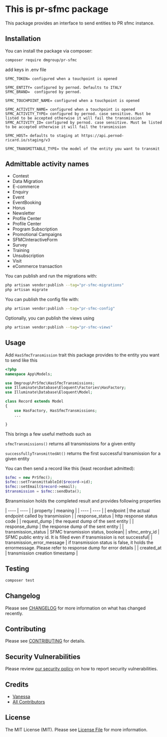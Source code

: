 # This is pr-sfmc package

This package provides an interface to send entities to PR sfmc instance.


## Installation

You can install the package via composer:

```bash
composer require dmgroup/pr-sfmc
```

add keys in .env file 

```
SFMC_TOKEN= configured when a touchpoint is opened

SFMC_ENTITY= configured by pernod. Defaults to ITALY
SFMC_BRAND=  configured by pernod. 

SFMC_TOUCHPOINT_NAME= configured when a touchpoint is opened

SFMC_ACTIVITY_NAME= configured when a touchpoint is opened
SFMC_ACTIVITY_TYPE= configured by pernod. case sensitive. Must be listed to be accepted otherwise it will fail the transmission
SFMC_ACTIVITY_ID= configured by pernod. case sensitive. Must be listed to be accepted otherwise it will fail the transmission

SFMC_HOST= defaults to staging at https://api.pernod-ricard.io/staging/v3

SFMC_TRANSMITTABLE_TYPE= the model of the entity you want to transmit
```

## Admittable activity names

- Contest
- Data Migration
- E-commerce
- Enquiry
- Event
- EventBooking
- Horus
- Newsletter
- Profile Center
- Profile Center
- Program Subscription
- Promotional Campaigns
- SFMCInteractiveForm
- Survey
- Training
- Unsubscription
- Visit
- eCommerce transaction

You can publish and run the migrations with:

```bash
php artisan vendor:publish --tag="pr-sfmc-migrations"
php artisan migrate
```

You can publish the config file with:

```bash
php artisan vendor:publish --tag="pr-sfmc-config"
```

Optionally, you can publish the views using

```bash
php artisan vendor:publish --tag="pr-sfmc-views"
```

## Usage

Add `HasSfmcTransmission` trait this package provides to the entity you want to send like this

```php
<?php
namespace App\Models;

use Dmgroup\PrSfmc\HasSfmcTransmissions;
use Illuminate\Database\Eloquent\Factories\HasFactory;
use Illuminate\Database\Eloquent\Model;

class Record extends Model
{
    use HasFactory, HasSfmcTransmissions;
    ...

}
```

This brings a few useful methods such as 

`sfmcTransmissions()`
returns all transmissions for a given entity

`successfullyTransmittedAt()`
returns the first successful transmission for a given entity

You can then send a record like this (least recordset admitted): 

```php
$sfmc = new PrSfmc();
$sfmc::setTransmittableId($record->id);
$sfmc::setEmail($record->email);
$transmission = $sfmc::sendData();
```
$transmission holds the completed result and provides following properties

| ---- | ---- |
| property | meaning | 
| ---- | ---- |
| endpoint | the actual endpoint called by transmission |
| response_status | http response status code |
| request_dump | the request dump of the sent entity |
| response_dump | the response dump of the sent entity |
| transmission_status | SFMC transmission status, boolean|
| sfmc_entry_id | SFMC public entry id. It is filled even if transmission is not successful|
| transmission_error_message | if transmission status is false, it holds the errormessage. Please refer to response dump for error details |
| created_at | transmission creation timestamp |


## Testing

```bash
composer test
```

## Changelog

Please see [CHANGELOG](CHANGELOG.md) for more information on what has changed recently.

## Contributing

Please see [CONTRIBUTING](CONTRIBUTING.md) for details.

## Security Vulnerabilities

Please review [our security policy](../../security/policy) on how to report security vulnerabilities.

## Credits

- [Vanessa](https://github.com/vanessa-actually)
- [All Contributors](../../contributors)

## License

The MIT License (MIT). Please see [License File](LICENSE.md) for more information.
